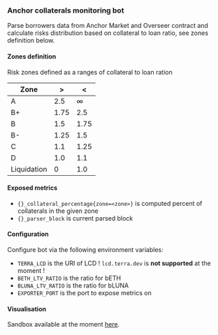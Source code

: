 ### Anchor collaterals monitoring bot

Parse borrowers data from Anchor Market and Overseer contract and 
calculate risks distribution based on collateral to loan ratio, see
zones definition below.

#### Zones definition

Risk zones defined as a ranges of collateral to loan ration

| Zone        | >    | <    |
|-------------|------|------|
| A           | 2.5  | ∞    |
| B+          | 1.75 | 2.5  |
| B           | 1.5  | 1.75 |
| B-          | 1.25 | 1.5  |
| C           | 1.1  | 1.25 |
| D           | 1.0  | 1.1  |
| Liquidation | 0    | 1.0  |

#### Exposed metrics

- `{}_collateral_percentage{zone=<zone>}` is computed percent of collaterals in the given zone
- `{}_parser_block` is current parsed block

#### Configuration

Configure bot via the following environment variables:

- `TERRA_LCD` is the URI of LCD ! `lcd.terra.dev` is **not supported** at the moment !
- `BETH_LTV_RATIO` is the ratio for bETH
- `BLUNA_LTV_RATIO` is the ratio for bLUNA
- `EXPORTER_PORT` is the port to expose metrics on

#### Visualisation

Sandbox available at the moment [here](https://grafana.testnet.fi/d/-QOYQiY7z/anchor-bot?orgId=2).
